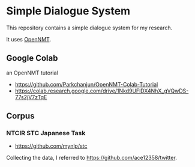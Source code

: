# Simple Dialogue System

This repository contains a simple dialogue system for my research.

It uses [OpenNMT](https://github.com/OpenNMT/OpenNMT-py).

## Google Colab

an OpenNMT tutorial

- https://github.com/Parkchanjun/OpenNMT-Colab-Tutorial
- https://colab.research.google.com/drive/1Nkd9UFlDX4NhX_gVQwDS-77s2jV7zTqE

## Corpus

### NTCIR STC Japanese Task

- https://github.com/mynlp/stc

Collecting the data, I referred to https://github.com/ace12358/twitter.